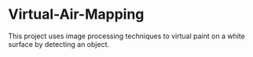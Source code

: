 # Virtual-Air-Mapping
This project uses image processing techniques to virtual paint on a white surface by detecting an object.
